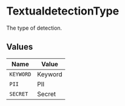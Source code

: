# TextualdetectionType

The type of detection.


## Values

| Name      | Value     |
| --------- | --------- |
| `KEYWORD` | Keyword   |
| `PII`     | PII       |
| `SECRET`  | Secret    |